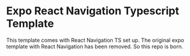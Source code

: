 # Expo React Navigation Typescript Template 

This template comes with React Navigation TS set up. The original expo template with React Navigation has been removed. So this repo is born.